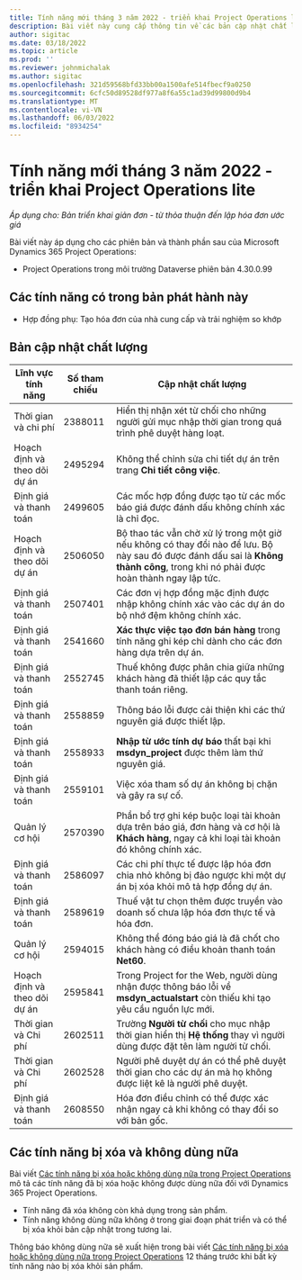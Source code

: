 ```yaml
---
title: Tính năng mới tháng 3 năm 2022 - triển khai Project Operations lite
description: Bài viết này cung cấp thông tin về các bản cập nhật chất lượng có trong bản phát hành triển khai bản đơn giản Project Operations vào tháng 3 năm 2022.
author: sigitac
ms.date: 03/18/2022
ms.topic: article
ms.prod: ''
ms.reviewer: johnmichalak
ms.author: sigitac
ms.openlocfilehash: 321d59568bfd33bb00a1500afe514fbecf9a0250
ms.sourcegitcommit: 6cfc50d89528df977a8f6a55c1ad39d99800d9b4
ms.translationtype: MT
ms.contentlocale: vi-VN
ms.lasthandoff: 06/03/2022
ms.locfileid: "8934254"
---
```

# <a name="whats-new-march-2022---project-operations-lite-deployment"></a>Tính năng mới tháng 3 năm 2022 - triển khai Project Operations lite

_Áp dụng cho: Bản triển khai giản đơn - từ thỏa thuận đến lập hóa đơn ước giá_

Bài viết này áp dụng cho các phiên bản và thành phần sau của Microsoft Dynamics 365 Project Operations:

- Project Operations trong môi trường Dataverse phiên bản 4.30.0.99

## <a name="features-included-in-this-release"></a>Các tính năng có trong bản phát hành này

- Hợp đồng phụ: Tạo hóa đơn của nhà cung cấp và trải nghiệm so khớp

## <a name="quality-updates"></a>Bản cập nhật chất lượng

| Lĩnh vực tính năng | Số tham chiếu | Cập nhật chất lượng |
| --- | --- | --- |
| Thời gian và chi phí | 2388011 | Hiển thị nhận xét từ chối cho những người gửi mục nhập thời gian trong quá trình phê duyệt hàng loạt. |
| Hoạch định và theo dõi dự án | 2495294 | Không thể chỉnh sửa chi tiết dự án trên trang **Chi tiết công việc**. |
| Định giá và thanh toán | 2499605 | Các mốc hợp đồng được tạo từ các mốc báo giá được đánh dấu không chính xác là chỉ đọc. |
| Hoạch định và theo dõi dự án | 2506050 | Bộ thao tác vẫn chờ xử lý trong một giờ nếu không có thay đổi nào để lưu. Bộ này sau đó được đánh dấu sai là **Không thành công**, trong khi nó phải được hoàn thành ngay lập tức. |
| Định giá và thanh toán | 2507401 | Các đơn vị hợp đồng mặc định được nhập không chính xác vào các dự án do bộ nhớ đệm không chính xác. |
| Định giá và thanh toán | 2541660 | **Xác thực việc tạo đơn bán hàng** trong tính năng ghi kép chỉ dành cho các đơn hàng dựa trên dự án. |
| Định giá và thanh toán | 2552745 | Thuế không được phân chia giữa những khách hàng đã thiết lập các quy tắc thanh toán riêng. |
| Định giá và thanh toán | 2558859 | Thông báo lỗi được cải thiện khi các thứ nguyên giá được thiết lập. |
| Định giá và thanh toán | 2558933 | **Nhập từ ước tính dự báo** thất bại khi **msdyn\_project** được thêm làm thứ nguyên giá. |
| Định giá và thanh toán | 2559101 | Việc xóa tham số dự án không bị chặn và gây ra sự cố. |
|   Quản lý cơ hội | 2570390 | Phần bổ trợ ghi kép buộc loại tài khoản dựa trên báo giá, đơn hàng và cơ hội là **Khách hàng**, ngay cả khi loại tài khoản đó không chính xác. |
| Định giá và thanh toán | 2586097 | Các chi phí thực tế được lập hóa đơn chia nhỏ không bị đảo ngược khi một dự án bị xóa khỏi mô tả hợp đồng dự án. |
| Định giá và thanh toán | 2589619 | Thuế vật tư chọn thêm được truyền vào doanh số chưa lập hóa đơn thực tế và hóa đơn. |
|   Quản lý cơ hội | 2594015 | Không thể đóng báo giá là đã chốt cho khách hàng có điều khoản thanh toán **Net60**. |
| Hoạch định và theo dõi dự án | 2595841 | Trong Project for the Web, người dùng nhận được thông báo lỗi về **msdyn\_actualstart** còn thiếu khi tạo yêu cầu nguồn lực mới. |
| Thời gian và Chi phí | 2602511 | Trường **Người từ chối** cho mục nhập thời gian hiển thị **Hệ thống** thay vì người dùng được đặt tên làm người từ chối. |
| Thời gian và Chi phí | 2602528 | Người phê duyệt dự án có thể phê duyệt thời gian cho các dự án mà họ không được liệt kê là người phê duyệt. |
| Định giá và thanh toán | 2608550 | Hóa đơn điều chỉnh có thể được xác nhận ngay cả khi không có thay đổi so với bản gốc. |

## <a name="removed-and-deprecated-features"></a>Các tính năng bị xóa và không dùng nữa

Bài viết [Các tính năng bị xóa hoặc không dùng nữa trong Project Operations](../../whats-new/removed-depreciated-features-project.md) mô tả các tính năng đã bị xóa hoặc không được dùng nữa đối với Dynamics 365 Project Operations.

- Tính năng đã xóa không còn khả dụng trong sản phẩm.
- Tính năng không dùng nữa không ở trong giai đoạn phát triển và có thể bị xóa khỏi bản cập nhật trong tương lai.

Thông báo không dùng nữa sẽ xuất hiện trong bài viết [Các tính năng bị xóa hoặc không dùng nữa trong Project Operations](../../whats-new/removed-depreciated-features-project.md) 12 tháng trước khi bất kỳ tính năng nào bị xóa khỏi sản phẩm.
